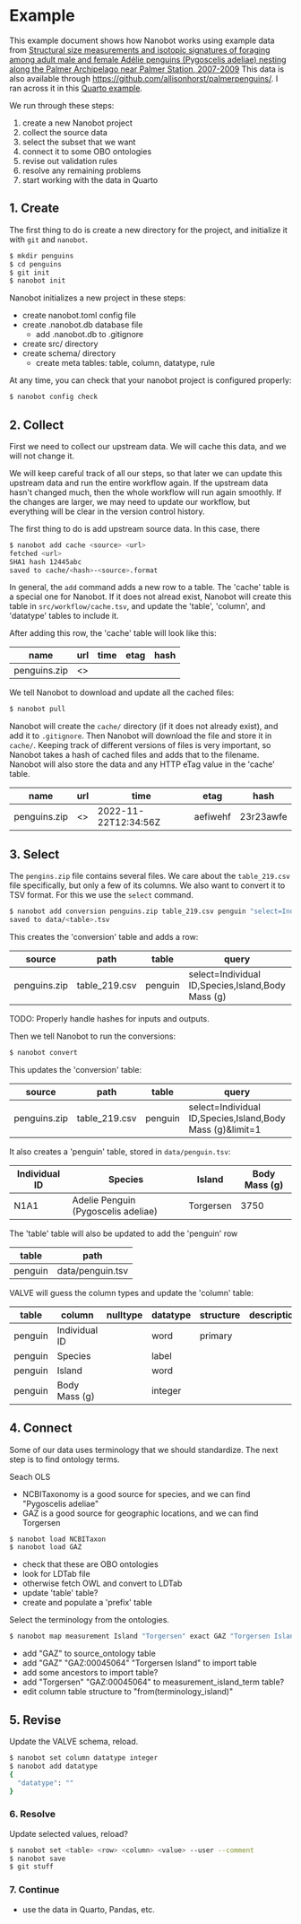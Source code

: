 # Example

This example document shows how Nanobot works
using example data from
[Structural size measurements and isotopic signatures of foraging among adult male and female Adélie penguins (Pygoscelis adeliae) nesting along the Palmer Archipelago near Palmer Station, 2007-2009](https://doi.org/10.6073/pasta/abc50eed9138b75f54eaada0841b9b86)
This data is also available through <https://github.com/allisonhorst/palmerpenguins/>.
I ran across it in this [Quarto example](https://quarto.org/docs/interactive/ojs/examples/penguins.html).

We run through these steps:

1. create a new Nanobot project
2. collect the source data
3. select the subset that we want
4. connect it to some OBO ontologies
5. revise out validation rules
6. resolve any remaining problems
7. start working with the data in Quarto

## 1. Create

The first thing to do is create a new directory for the project,
and initialize it with `git` and `nanobot`.

```sh
$ mkdir penguins
$ cd penguins
$ git init
$ nanobot init
```

Nanobot initializes a new project in these steps:

- create nanobot.toml config file
- create .nanobot.db database file
  - add .nanobot.db to .gitignore
- create src/ directory
- create schema/ directory
  - create meta tables: table, column, datatype, rule

At any time,
you can check that your nanobot project is configured properly:

```sh
$ nanobot config check
```

## 2. Collect

First we need to collect our upstream data.
We will cache this data,
and we will not change it.

We will keep careful track of all our steps,
so that later we can update this upstream data
and run the entire workflow again.
If the upstream data hasn't changed much,
then the whole workflow will run again smoothly.
If the changes are larger,
we may need to update our workflow,
but everything will be clear in the version control history.

The first thing to do is add upstream source data.
In this case, there

```sh
$ nanobot add cache <source> <url>
fetched <url>
SHA1 hash 12445abc
saved to cache/<hash>-<source>.format
```

In general,
the `add` command adds a new row to a table.
The 'cache' table is a special one for Nanobot.
If it does not alread exist,
Nanobot will create this table in `src/workflow/cache.tsv`,
and update the 'table', 'column', and 'datatype' tables
to include it.

After adding this row,
the 'cache' table will look like this:

name         | url | time | etag | hash
---          |---  |---   |---   |---
penguins.zip | <>  |      |      |

We tell Nanobot to download and update all the cached files:

```sh
$ nanobot pull
```

Nanobot will create the `cache/` directory
(if it does not already exist),
and add it to `.gitignore`.
Then Nanobot will download the file and store it in `cache/`.
Keeping track of different versions of files is very important,
so Nanobot takes a hash of cached files and adds that to the filename.
Nanobot will also store the data and any HTTP eTag value
in the 'cache' table.

name | url | time | etag | hash
---|---|---|---|---
penguins.zip | <> | 2022-11-22T12:34:56Z | aefiwehf | 23r23awfe

## 3. Select

The `pengins.zip` file contains several files.
We care about the `table_219.csv` file specifically,
but only a few of its columns.
We also want to convert it to TSV format.
For this we use the `select` command.

```sh
$ nanobot add conversion penguins.zip table_219.csv penguin "select=Individual ID,Species,Island,Body Mass (g)"
saved to data/<table>.tsv
```

This creates the 'conversion' table and adds a row:

source | path | table | query | time | hash
---|---|---|---|---|---
penguins.zip | table_219.csv | penguin | select=Individual ID,Species,Island,Body Mass (g) | |

TODO: Properly handle hashes for inputs and outputs.

Then we tell Nanobot to run the conversions:

```sh
$ nanobot convert
```

This updates the 'conversion' table:

source | path | table | query | time | hash
---|---|---|---|---|---
penguins.zip | table_219.csv | penguin | select=Individual ID,Species,Island,Body Mass (g)&limit=1 | 2022-11-22T12:34:56.789Z | wer234

It also creates a 'penguin' table,
stored in `data/penguin.tsv`:

Individual ID | Species | Island | Body Mass (g)
---|---|---|---
N1A1 | Adelie Penguin (Pygoscelis adeliae) | Torgersen | 3750

The 'table' table will also be updated to add the 'penguin' row

table | path
---|---
penguin | data/penguin.tsv

VALVE will guess the column types and update the 'column' table:

table   | column     | nulltype | datatype | structure | description
--------|---------------|-------|---------|---------|---
penguin | Individual ID |       | word    | primary |
penguin | Species       |       | label   |         |
penguin | Island        |       | word    |         |
penguin | Body Mass (g) |       | integer |         |

## 4. Connect

Some of our data uses terminology that we should standardize.
The next step is to find ontology terms.

Seach OLS

- NCBITaxonomy is a good source for species,
  and we can find "Pygoscelis adeliae"
- GAZ is a good source for geographic locations,
  and we can find Torgersen

```sh
$ nanobot load NCBITaxon
$ nanobot load GAZ
```

- check that these are OBO ontologies
- look for LDTab file
- otherwise fetch OWL and convert to LDTab
- update 'table' table?
- create and populate a 'prefix' table

Select the terminology from the ontologies.

```sh
$ nanobot map measurement Island "Torgersen" exact GAZ "Torgersen Island"
```

- add "GAZ" to source_ontology table
- add "GAZ" "GAZ:00045064" "Torgersen Island" to import table
- add some ancestors to import table?
- add "Torgersen" "GAZ:00045064" to measurement_island_term table?
- edit column table structure to "from(terminology_island)"

## 5. Revise

Update the VALVE schema,
reload.

```sh
$ nanobot set column datatype integer
$ nanobot add datatype
{
  "datatype": ""
}
```

### 6. Resolve

Update selected values,
reload?

```sh
$ nanobot set <table> <row> <column> <value> --user --comment
$ nanobot save
$ git stuff
```

### 7. Continue

- use the data in Quarto, Pandas, etc.



